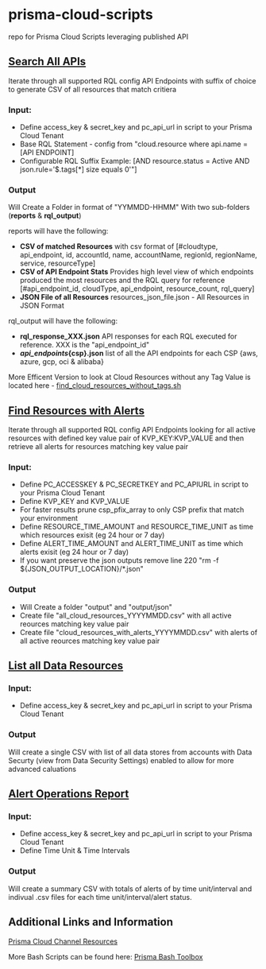 # prisma-cloud-scripts
repo for Prisma Cloud Scripts leveraging published API

## [Search All APIs](https://github.com/JonHurtt/prisma-cloud-scripts/blob/main/search_all_apis.sh)
Iterate through all supported RQL config API Endpoints with suffix of choice to generate CSV of all resources that match critiera

### Input: 

- Define access_key & secret_key and pc_api_url in script to your Prisma Cloud Tenant 
- Base RQL Statement - config from "cloud.resource where api.name = [API ENDPOINT]
- Configurable RQL Suffix Example: [AND resource.status = Active AND json.rule='$.tags[*] size equals 0'"]

### Output
Will Create a Folder in format of "YYMMDD-HHMM" With two sub-folders (**reports** & **rql_output**)

reports will have the following:

- **CSV of matched Resources** with csv format of [#cloudtype, api_endpoint, id, accountId, name, accountName, regionId, regionName, service, resourceType]
- **CSV of API Endpoint Stats** Provides high level view of which endpoints produced the most resources and the RQL query for reference
[#api_endpoint_id, cloudType, api_endpoint, resource_count, rql_query]
- **JSON File of all Resources**
resources_json_file.json - All Resources in JSON Format

rql_output will have the following:

- **rql_response_XXX.json**
API responses for each RQL executed for reference. XXX is the "api_endpoint_id" 
- **_api_endpoints_{csp}.json**
list of all the API endpoints for each CSP {aws, azure, gcp, oci & alibaba}

More Efficent Version to look at Cloud Resources without any Tag Value is located here - [find_cloud_resources_without_tags.sh](https://github.com/PaloAltoNetworks/prisma_channel_resources/blob/main/prisma_bash_toolbox-main/find_cloud_resources_without_tags.sh)

## [Find Resources with Alerts](https://github.com/JonHurtt/prisma-cloud-scripts/blob/main/find_resources_with_alerts.sh)
Iterate through all supported RQL config API Endpoints looking for all active resources with defined key value pair of KVP_KEY:KVP_VALUE and then retrieve all alerts for resources matching key value pair

### Input: 

- Define PC_ACCESSKEY & PC_SECRETKEY and PC_APIURL in script to your Prisma Cloud Tenant 
- Define KVP_KEY and KVP_VALUE
- For faster results prune csp_pfix_array to only CSP prefix that match your environment
- Define RESOURCE_TIME_AMOUNT and RESOURCE_TIME_UNIT as time which resources exisit (eg 24 hour or 7 day)
- Define ALERT_TIME_AMOUNT and ALERT_TIME_UNIT as time which alerts exisit (eg 24 hour or 7 day)
- If you want preserve the json outputs remove line 220 "rm -f ${JSON_OUTPUT_LOCATION}/*.json"

### Output
- Will Create a folder "output" and "output/json"
- Create file "all_cloud_resources_YYYYMMDD.csv" with all active reources matching key value pair
- Create file "cloud_resources_with_alerts_YYYYMMDD.csv" with alerts of all active reources matching key value pair

## [List all Data Resources](https://github.com/JonHurtt/prisma-cloud-scripts/blob/main/list_all_data_resources.sh)

### Input: 

- Define access_key & secret_key and pc_api_url in script to your Prisma Cloud Tenant 

### Output
Will create a single CSV with list of all data stores from accounts with Data Securty (view from Data Security Settings) enabled to allow for more advanced caluations 



## [Alert Operations Report](https://github.com/JonHurtt/prisma-cloud-scripts/blob/main/alert-ops-report.sh)

### Input: 

- Define access_key & secret_key and pc_api_url in script to your Prisma Cloud Tenant
- Define Time Unit & Time Intervals

### Output
Will create a summary CSV with totals of alerts of by time unit/interval and indivual .csv files for each time unit/interval/alert status.

## Additional Links and Information
[Prisma Cloud Channel Resources](https://github.com/PaloAltoNetworks/prisma_channel_resources)

More Bash Scripts can be found here: [Prisma Bash Toolbox](https://github.com/kyle9021/prisma_channel_resources/tree/main/prisma_bash_toolbox-main)
